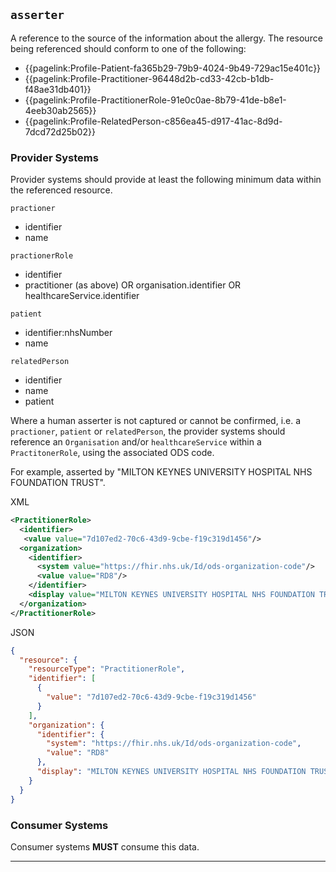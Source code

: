 ## `asserter`

A reference to the source of the information about the allergy. The resource being referenced should conform to one of the following:

- {{pagelink:Profile-Patient-fa365b29-79b9-4024-9b49-729ac15e401c}}
- {{pagelink:Profile-Practitioner-96448d2b-cd33-42cb-b1db-f48ae31db401}}
- {{pagelink:Profile-PractitionerRole-91e0c0ae-8b79-41de-b8e1-4eeb30ab2565}}
- {{pagelink:Profile-RelatedPerson-c856ea45-d917-41ac-8d9d-7dcd72d25b02}}

### Provider Systems

Provider systems should provide at least the following minimum data within the referenced resource. 

`practioner`

- identifier
- name

`practionerRole`

- identifier
- practitioner (as above) OR organisation.identifier OR healthcareService.identifier

`patient`

- identifier:nhsNumber
- name

`relatedPerson`

- identifier
- name
- patient

Where a human asserter is not captured or cannot be confirmed, i.e. a `practioner`, `patient` or `relatedPerson`, the provider systems should reference an `Organisation` and/or `healthcareService` within a `PractitonerRole`, using the associated ODS code.

For example, asserted by "MILTON KEYNES UNIVERSITY HOSPITAL NHS FOUNDATION TRUST".

XML
``` xml
<PractitionerRole>
  <identifier>
   <value value="7d107ed2-70c6-43d9-9cbe-f19c319d1456"/>
  <organization>
    <identifier>
      <system value="https://fhir.nhs.uk/Id/ods-organization-code"/>
      <value value="RD8"/>
    </identifier>
    <display value="MILTON KEYNES UNIVERSITY HOSPITAL NHS FOUNDATION TRUST"/>
  </organization>
</PractitionerRole>
```

JSON
``` json
{
  "resource": {
    "resourceType": "PractitionerRole",
    "identifier": [
      {
        "value": "7d107ed2-70c6-43d9-9cbe-f19c319d1456"
      }
    ],
    "organization": {
      "identifier": {
        "system": "https://fhir.nhs.uk/Id/ods-organization-code",
        "value": "RD8"
      },
      "display": "MILTON KEYNES UNIVERSITY HOSPITAL NHS FOUNDATION TRUST"
    }
  }
}
```

### Consumer Systems

Consumer systems **MUST** consume this data.

---
